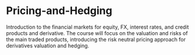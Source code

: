 # Pricing-and-Hedging
Introduction to the financial markets for equity, FX, interest rates, and credit products and derivative. The course will focus on the valuation and risks of the main traded products, introducing the risk neutral pricing approach for derivatives valuation and hedging.
